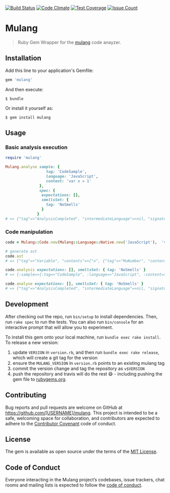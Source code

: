 [![Build Status](https://travis-ci.org/mumuki/mulang.rb.svg?branch=master)](https://travis-ci.org/mumuki/mulang.rb)
[![Code Climate](https://codeclimate.com/github/mumuki/mulang.rb/badges/gpa.svg)](https://codeclimate.com/github/mumuki/mulang.rb)
[![Test Coverage](https://codeclimate.com/github/mumuki/mulang.rb/badges/coverage.svg)](https://codeclimate.com/github/mumuki/mulang.rb)
[![Issue Count](https://codeclimate.com/github/mumuki/mulang.rb/badges/issue_count.svg)](https://codeclimate.com/github/mumuki/mulang.rb)


# Mulang

> Ruby Gem Wrapper for the [mulang](github.com/mumuki/mulang) code anayzer.

## Installation

Add this line to your application's Gemfile:

```ruby
gem 'mulang'
```

And then execute:

    $ bundle

Or install it yourself as:

    $ gem install mulang

## Usage

### Basic analysis execution

```ruby
require 'mulang'

Mulang.analyse sample: {
                  tag: 'CodeSample',
                  language: 'JavaScript',
                  content: 'var x = 1'
               },
               spec: {
                expectations: [],
                smellsSet: {
                  tag: 'NoSmells'
                }
              }
# => {"tag"=>"AnalysisCompleted", "intermediateLanguage"=>nil, "signatures"=>[], "smells"=>[], "expectationResults"=>[]}
```

### Code manipulation

```ruby
code = Mulang::Code.new(Mulang::Language::Native.new('JavaScript'),  'var x = 1')

# generate ast
code.ast
# => {"tag"=>"Variable", "contents"=>["x", {"tag"=>"MuNumber", "contents"=>1}]}

code.analysis expectations: [], smellsSet: { tag: 'NoSmells' }
# => {:sample=>{:tag=>"CodeSample", :language=>"JavaScript", :content=>"var x = 1"}, :spec=>{:expectations=>[], :smellsSet=>{:tag=>"NoSmells"}}}

code.analyse expectations: [], smellsSet: { tag: 'NoSmells' }
# => {"tag"=>"AnalysisCompleted", "intermediateLanguage"=>nil, "signatures"=>[], "smells"=>[], "expectationResults"=>[]}
```

## Development

After checking out the repo, run `bin/setup` to install dependencies. Then, run `rake spec` to run the tests. You can also run `bin/console` for an interactive prompt that will allow you to experiment.

To install this gem onto your local machine, run `bundle exec rake install`. To release a new version:

1. update `VERSION` in `version.rb`, and then run `bundle exec rake release`, which will create a git tag for the version
2. ensure the `MULANG_VERSION` in `version.rb` points to an existing mulang tag
3. commit the version change and tag the repository as `v$VERSION`
4. push the repository and travis will do the rest :smile: - including pushing the gem file to [rubygems.org](https://rubygems.org).

## Contributing

Bug reports and pull requests are welcome on GitHub at https://github.com/[USERNAME]/mulang. This project is intended to be a safe, welcoming space for collaboration, and contributors are expected to adhere to the [Contributor Covenant](http://contributor-covenant.org) code of conduct.

## License

The gem is available as open source under the terms of the [MIT License](http://opensource.org/licenses/MIT).

## Code of Conduct

Everyone interacting in the Mulang project’s codebases, issue trackers, chat rooms and mailing lists is expected to follow the [code of conduct](https://github.com/[USERNAME]/mulang/blob/master/CODE_OF_CONDUCT.md).
